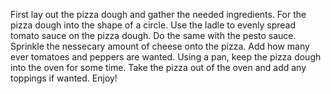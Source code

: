 First lay out the pizza dough and gather the needed ingredients.
For the pizza dough into the shape of a circle.
Use the ladle to evenly spread tomato sauce on the pizza dough.
Do the same with the pesto sauce.
Sprinkle the nessecary amount of cheese onto the pizza.
Add how many ever tomatoes and peppers are wanted.
Using a pan, keep the pizza dough into the oven for some time.
Take the pizza out of the oven and add any toppings if wanted.
Enjoy!
